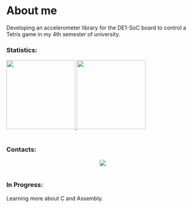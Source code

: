 # About me
Developing an accelerometer library for the DE1-SoC board to control a Tetris game in my 4th semester of university.

### Statistics:
<div>
  <a href="https://github.com/phasilva-dev">
  <img height="180em" src="https://github-readme-stats.vercel.app/api/top-langs/?username=phasilva-dev&layout=compact&theme=dracula"/>
  <img height="180em" src="https://github-readme-stats.vercel.app/api?username=phasilva-dev&show_icons=true&theme=dracula"/>
  </a>
</div>

<br>

### Contacts:
<div align="center">  
<a href="mailto:phasilva2002@outlook.com">
    <img src="https://img.shields.io/badge/-Email-%23333?style=for-the-badge&logo=maildotru&logoColor=white" target="_blank">
</a>
</div>

<br>

### In Progress:

Learning more about C and Assembly.


